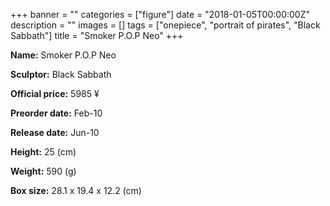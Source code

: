 +++
banner = ""
categories = ["figure"]
date = "2018-01-05T00:00:00Z"
description = ""
images = []
tags = ["onepiece", "portrait of pirates", "Black Sabbath"]
title = "Smoker P.O.P Neo"
+++

**Name:** Smoker P.O.P Neo

**Sculptor:** Black Sabbath

**Official price:** 5985 ¥

**Preorder date:** Feb-10

**Release date:** Jun-10

**Height:** 25 (cm)

**Weight:** 590 (g)

**Box size:** 28.1 x 19.4 x 12.2 (cm)
